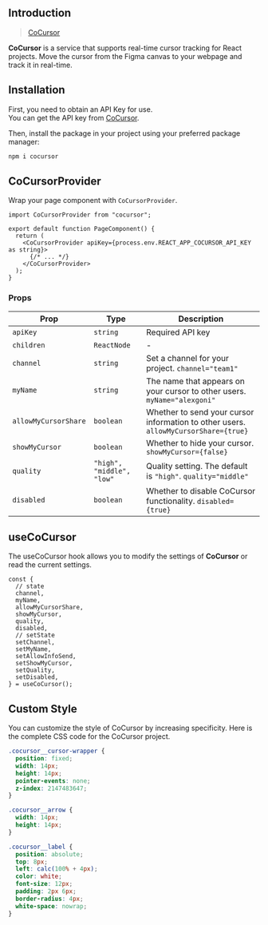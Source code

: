 ## Introduction

> [CoCursor](https://cocursor.vercel.app/)

**CoCursor** is a service that supports real-time cursor tracking for React projects.
Move the cursor from the Figma canvas to your webpage and track it in real-time.

## Installation

First, you need to obtain an API Key for use.  
You can get the API key from [CoCursor](https://cocursor.vercel.app/).

Then, install the package in your project using your preferred package manager:

```sh
npm i cocursor
```

## CoCursorProvider

Wrap your page component with `CoCursorProvider`.

```tsx
import CoCursorProvider from "cocursor";

export default function PageComponent() {
  return (
    <CoCursorProvider apiKey={process.env.REACT_APP_COCURSOR_API_KEY as string}>
      {/* ... */}
    </CoCursorProvider>
  );
}
```

### Props

| Prop                 | Type                      | Description                                                                         |
| -------------------- | ------------------------- | ----------------------------------------------------------------------------------- |
| `apiKey`             | `string`                  | Required API key                                                                    |
| `children`           | `ReactNode`               | -                                                                                   |
| `channel`            | `string`                  | Set a channel for your project. `channel="team1"`                                   |
| `myName`             | `string`                  | The name that appears on your cursor to other users. `myName="alexgoni"`            |
| `allowMyCursorShare` | `boolean`                 | Whether to send your cursor information to other users. `allowMyCursorShare={true}` |
| `showMyCursor`       | `boolean`                 | Whether to hide your cursor. `showMyCursor={false}`                                 |
| `quality`            | `"high", "middle", "low"` | Quality setting. The default is `"high"`. `quality="middle"`                        |
| `disabled`           | `boolean`                 | Whether to disable CoCursor functionality. `disabled={true}`                        |

## useCoCursor

The useCoCursor hook allows you to modify the settings of **CoCursor** or read the current settings.

```tsx
const {
  // state
  channel,
  myName,
  allowMyCursorShare,
  showMyCursor,
  quality,
  disabled,
  // setState
  setChannel,
  setMyName,
  setAllowInfoSend,
  setShowMyCursor,
  setQuality,
  setDisabled,
} = useCoCursor();
```

## Custom Style

You can customize the style of CoCursor by increasing specificity.
Here is the complete CSS code for the CoCursor project.

```css
.cocursor__cursor-wrapper {
  position: fixed;
  width: 14px;
  height: 14px;
  pointer-events: none;
  z-index: 2147483647;
}

.cocursor__arrow {
  width: 14px;
  height: 14px;
}

.cocursor__label {
  position: absolute;
  top: 8px;
  left: calc(100% + 4px);
  color: white;
  font-size: 12px;
  padding: 2px 6px;
  border-radius: 4px;
  white-space: nowrap;
}
```
